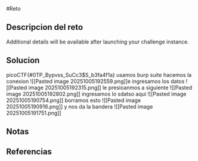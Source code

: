 #Reto 
## Descripcion del reto
Additional details will be available after launching your challenge instance.
## Solucion
picoCTF{#0TP_Bypvss_SuCc3$S_b3fa4f1a}
usamos burp suite
hacemos la conexion
![[Pasted image 20251005192559.png]]e ingresamos los datos
![[Pasted image 20251005192315.png]]
le presioanmos a siguiente
![[Pasted image 20251005192802.png]]
ingresamos lo sdatso aqui
![[Pasted image 20251005190754.png]]
borramos esto
![[Pasted image 20251005190916.png]]
y nos da la bandera
![[Pasted image 20251005191751.png]]


## Notas

## Referencias